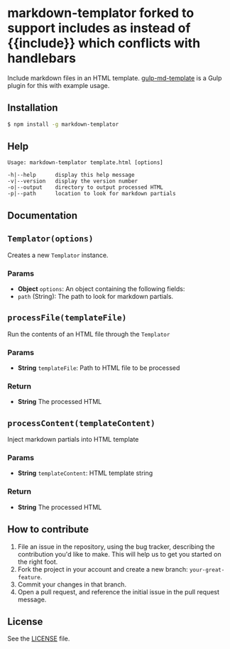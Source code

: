 # markdown-templator forked to support includes as <include> instead of {{include}} which conflicts with handlebars


Include markdown files in an HTML template. [gulp-md-template](https://github.com/grit96/gulp-md-template) is a Gulp plugin for this with example usage.

## Installation
```sh
$ npm install -g markdown-templator
```


## Help

```
Usage: markdown-templator template.html [options]

-h|--help      display this help message
-v|--version   display the version number
-o|--output    directory to output processed HTML
-p|--path      location to look for markdown partials
```


## Documentation

## `Templator(options)`
Creates a new `Templator` instance.

### Params
- **Object** `options`: An object containing the following fields:
 - `path` (String): The path to look for markdown partials.

## `processFile(templateFile)`
Run the contents of an HTML file through the `Templator`

### Params
- **String** `templateFile`: Path to HTML file to be processed

### Return
- **String** The processed HTML

## `processContent(templateContent)`
Inject markdown partials into HTML template

### Params
- **String** `templateContent`: HTML template string

### Return
- **String** The processed HTML



## How to contribute

1. File an issue in the repository, using the bug tracker, describing the
   contribution you'd like to make. This will help us to get you started on the
   right foot.
2. Fork the project in your account and create a new branch:
   `your-great-feature`.
3. Commit your changes in that branch.
4. Open a pull request, and reference the initial issue in the pull request
   message.

## License
See the [LICENSE](./LICENSE) file.
